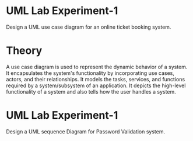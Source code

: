 # UML Lab Experiment-1
Design a UML use case diagram for an online ticket booking system.
# Theory
A use case diagram is used to represent the dynamic behavior of a system. 
It encapsulates the system's functionality by incorporating use cases, actors, and their relationships. 
It models the tasks, services, and functions required by a system/subsystem of an application. It depicts the high-level functionality of a system and also tells how the user handles a system.

# UML Lab Experiment-1
Design a UML sequence Diagram for Password Validation system.
